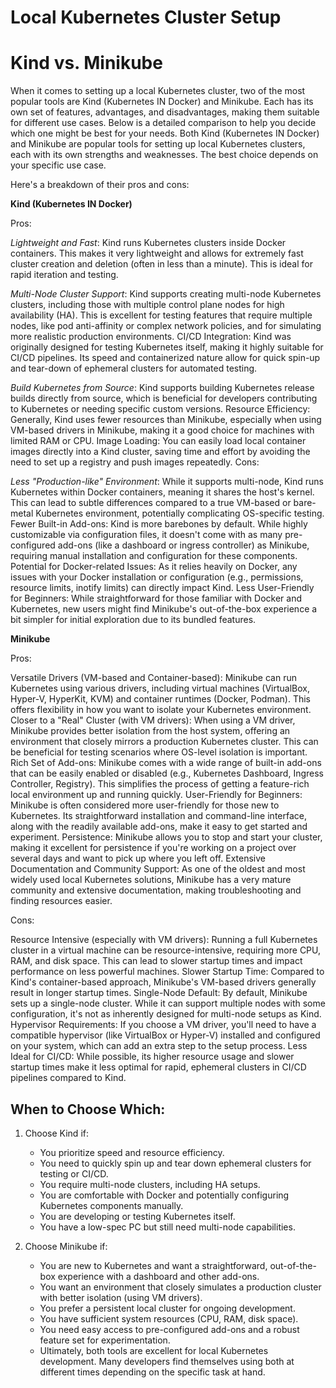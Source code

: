 # Local Kubernetes Cluster Setup

# Kind vs. Minikube

When it comes to setting up a local Kubernetes cluster, two of the most popular tools are Kind (Kubernetes IN Docker) and Minikube. Each has its own set of features, advantages, and disadvantages, making them suitable for different use cases. Below is a detailed comparison to help you decide which one might be best for your needs.
Both Kind (Kubernetes IN Docker) and Minikube are popular tools for setting up local Kubernetes clusters, each with its own strengths and weaknesses. The best choice depends on your specific use case.

Here's a breakdown of their pros and cons:

**Kind (Kubernetes IN Docker)**

Pros:

_Lightweight and Fast_: Kind runs Kubernetes clusters inside Docker containers. This makes it very lightweight and allows for extremely fast cluster creation and deletion (often in less than a minute). This is ideal for rapid iteration and testing.

_Multi-Node Cluster Support_: Kind supports creating multi-node Kubernetes clusters, including those with multiple control plane nodes for high availability (HA). This is excellent for testing features that require multiple nodes, like pod anti-affinity or complex network policies, and for simulating more realistic production environments.
CI/CD Integration: Kind was originally designed for testing Kubernetes itself, making it highly suitable for CI/CD pipelines. Its speed and containerized nature allow for quick spin-up and tear-down of ephemeral clusters for automated testing.

_Build Kubernetes from Source_: Kind supports building Kubernetes release builds directly from source, which is beneficial for developers contributing to Kubernetes or needing specific custom versions.
Resource Efficiency: Generally, Kind uses fewer resources than Minikube, especially when using VM-based drivers in Minikube, making it a good choice for machines with limited RAM or CPU.
Image Loading: You can easily load local container images directly into a Kind cluster, saving time and effort by avoiding the need to set up a registry and push images repeatedly.
Cons:

_Less "Production-like" Environment_: While it supports multi-node, Kind runs Kubernetes within Docker containers, meaning it shares the host's kernel. This can lead to subtle differences compared to a true VM-based or bare-metal Kubernetes environment, potentially complicating OS-specific testing.
Fewer Built-in Add-ons: Kind is more barebones by default. While highly customizable via configuration files, it doesn't come with as many pre-configured add-ons (like a dashboard or ingress controller) as Minikube, requiring manual installation and configuration for these components.
Potential for Docker-related Issues: As it relies heavily on Docker, any issues with your Docker installation or configuration (e.g., permissions, resource limits, inotify limits) can directly impact Kind.
Less User-Friendly for Beginners: While straightforward for those familiar with Docker and Kubernetes, new users might find Minikube's out-of-the-box experience a bit simpler for initial exploration due to its bundled features.

**Minikube**

Pros:

Versatile Drivers (VM-based and Container-based): Minikube can run Kubernetes using various drivers, including virtual machines (VirtualBox, Hyper-V, HyperKit, KVM) and container runtimes (Docker, Podman). This offers flexibility in how you want to isolate your Kubernetes environment.
Closer to a "Real" Cluster (with VM drivers): When using a VM driver, Minikube provides better isolation from the host system, offering an environment that closely mirrors a production Kubernetes cluster. This can be beneficial for testing scenarios where OS-level isolation is important.
Rich Set of Add-ons: Minikube comes with a wide range of built-in add-ons that can be easily enabled or disabled (e.g., Kubernetes Dashboard, Ingress Controller, Registry). This simplifies the process of getting a feature-rich local environment up and running quickly.
User-Friendly for Beginners: Minikube is often considered more user-friendly for those new to Kubernetes. Its straightforward installation and command-line interface, along with the readily available add-ons, make it easy to get started and experiment.
Persistence: Minikube allows you to stop and start your cluster, making it excellent for persistence if you're working on a project over several days and want to pick up where you left off.
Extensive Documentation and Community Support: As one of the oldest and most widely used local Kubernetes solutions, Minikube has a very mature community and extensive documentation, making troubleshooting and finding resources easier.

Cons:

Resource Intensive (especially with VM drivers): Running a full Kubernetes cluster in a virtual machine can be resource-intensive, requiring more CPU, RAM, and disk space. This can lead to slower startup times and impact performance on less powerful machines.
Slower Startup Time: Compared to Kind's container-based approach, Minikube's VM-based drivers generally result in longer startup times.
Single-Node Default: By default, Minikube sets up a single-node cluster. While it can support multiple nodes with some configuration, it's not as inherently designed for multi-node setups as Kind.
Hypervisor Requirements: If you choose a VM driver, you'll need to have a compatible hypervisor (like VirtualBox or Hyper-V) installed and configured on your system, which can add an extra step to the setup process.
Less Ideal for CI/CD: While possible, its higher resource usage and slower startup times make it less optimal for rapid, ephemeral clusters in CI/CD pipelines compared to Kind.

## When to Choose Which:

1. Choose Kind if:

   - You prioritize speed and resource efficiency.
   - You need to quickly spin up and tear down ephemeral clusters for testing or CI/CD.
   - You require multi-node clusters, including HA setups.
   - You are comfortable with Docker and potentially configuring Kubernetes components manually.
   - You are developing or testing Kubernetes itself.
   - You have a low-spec PC but still need multi-node capabilities.

2. Choose Minikube if:

   - You are new to Kubernetes and want a straightforward, out-of-the-box experience with a dashboard and other add-ons.
   - You want an environment that closely simulates a production cluster with better isolation (using VM drivers).
   - You prefer a persistent local cluster for ongoing development.
   - You have sufficient system resources (CPU, RAM, disk space).
   - You need easy access to pre-configured add-ons and a robust feature set for experimentation.
   - Ultimately, both tools are excellent for local Kubernetes development. Many developers find themselves using both at different times depending on the specific task at hand.
